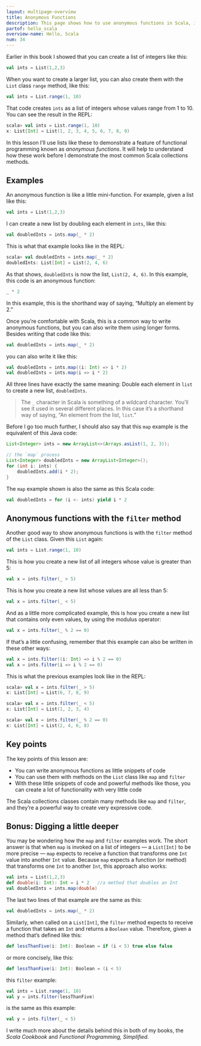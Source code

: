 ```yaml
---
layout: multipage-overview
title: Anonymous Functions
description: This page shows how to use anonymous functions in Scala, including examples with the List class 'map' and 'filter' functions.
partof: hello_scala
overview-name: Hello, Scala
num: 34
---
```



Earlier in this book I showed that you can create a list of integers like this:

```scala
val ints = List(1,2,3)
```

When you want to create a larger list, you can also create them with the `List` class `range` method, like this:

```scala
val ints = List.range(1, 10)
```

That code creates `ints` as a list of integers whose values range from 1 to 10. You can see the result in the REPL:

```scala
scala> val ints = List.range(1, 10)
x: List[Int] = List(1, 2, 3, 4, 5, 6, 7, 8, 9)
```

In this lesson I’ll use lists like these to demonstrate a feature of functional programming known as *anonymous functions*. It will help to understand how these work before I demonstrate the most common Scala collections methods.



## Examples

An anonymous function is like a little mini-function. For example, given a list like this:

```scala
val ints = List(1,2,3)
```

I can create a new list by doubling each element in `ints`, like this:

```scala
val doubledInts = ints.map(_ * 2)
```

This is what that example looks like in the REPL:

```scala
scala> val doubledInts = ints.map(_ * 2)
doubledInts: List[Int] = List(2, 4, 6)
```

As that shows, `doubledInts` is now the list, `List(2, 4, 6)`. In this example, this code is an anonymous function:

```scala
_ * 2
```

In this example, this is the shorthand way of saying, “Multiply an element by 2.” 

Once you’re comfortable with Scala, this is a common way to write anonymous functions, but you can also write them using longer forms. Besides writing that code like this:

```scala
val doubledInts = ints.map(_ * 2)
```

you can also write it like this:

```scala
val doubledInts = ints.map((i: Int) => i * 2)
val doubledInts = ints.map(i => i * 2)
```

All three lines have exactly the same meaning: Double each element in `list` to create a new list, `doubledInts`.

>The `_` character in Scala is something of a wildcard character. You’ll see it used in several different places. In this case it’s a shorthand way of saying, “An element from the list, `list`.”

Before I go too much further, I should also say that this `map` example is the equivalent of this Java code:

```java
List<Integer> ints = new ArrayList<>(Arrays.asList(1, 2, 3));

// the `map` process
List<Integer> doubledInts = new ArrayList<Integer>();
for (int i: ints) {
    doubledInts.add(i * 2);
}
```

The `map` example shown is also the same as this Scala code:

```scala
val doubledInts = for (i <- ints) yield i * 2
```



## Anonymous functions with the `filter` method

Another good way to show anonymous functions is with the `filter` method of the `List` class. Given this `List` again:

```scala
val ints = List.range(1, 10)
```

This is how you create a new list of all integers whose value is greater than 5:

```scala
val x = ints.filter(_ > 5)
```

This is how you create a new list whose values are all less than 5:

```scala
val x = ints.filter(_ < 5)
```

And as a little more complicated example, this is how you create a new list that contains only even values, by using the modulus operator:

```scala
val x = ints.filter(_ % 2 == 0)
```

If that’s a little confusing, remember that this example can also be written in these other ways:

```scala
val x = ints.filter((i: Int) => i % 2 == 0)
val x = ints.filter(i => i % 2 == 0)
```

This is what the previous examples look like in the REPL:

```scala
scala> val x = ints.filter(_ > 5)
x: List[Int] = List(6, 7, 8, 9)

scala> val x = ints.filter(_ < 5)
x: List[Int] = List(1, 2, 3, 4)

scala> val x = ints.filter(_ % 2 == 0)
x: List[Int] = List(2, 4, 6, 8)
```



## Key points

The key points of this lesson are:

- You can write anonymous functions as little snippets of code
- You can use them with methods on the `List` class like `map` and `filter`
- With these little snippets of code and powerful methods like those, you can create a lot of functionality with very little code

The Scala collections classes contain many methods like `map` and `filter`, and they’re a powerful way to create very expressive code.



## Bonus: Digging a little deeper

You may be wondering how the `map` and `filter` examples work. The short answer is that when `map` is invoked on a list of integers — a `List[Int]` to be more precise — `map` expects to receive a function that transforms one `Int` value into another `Int` value. Because `map` expects a function (or method) that transforms one `Int` to another `Int`, this approach also works:

```scala
val ints = List(1,2,3)
def double(i: Int): Int = i * 2   //a method that doubles an Int
val doubledInts = ints.map(double)
```

The last two lines of that example are the same as this:

```scala
val doubledInts = ints.map(_ * 2)
```

Similarly, when called on a `List[Int]`, the `filter` method expects to receive a function that takes an `Int` and returns a `Boolean` value. Therefore, given a method that’s defined like this:

```scala
def lessThanFive(i: Int): Boolean = if (i < 5) true else false
```

or more concisely, like this:

```scala
def lessThanFive(i: Int): Boolean = (i < 5)
```

this `filter` example:

```scala
val ints = List.range(1, 10)
val y = ints.filter(lessThanFive)
```

is the same as this example:

```scala
val y = ints.filter(_ < 5)
```

I write much more about the details behind this in both of my books, the *Scala Cookbook* and *Functional Programming, Simplified*.











